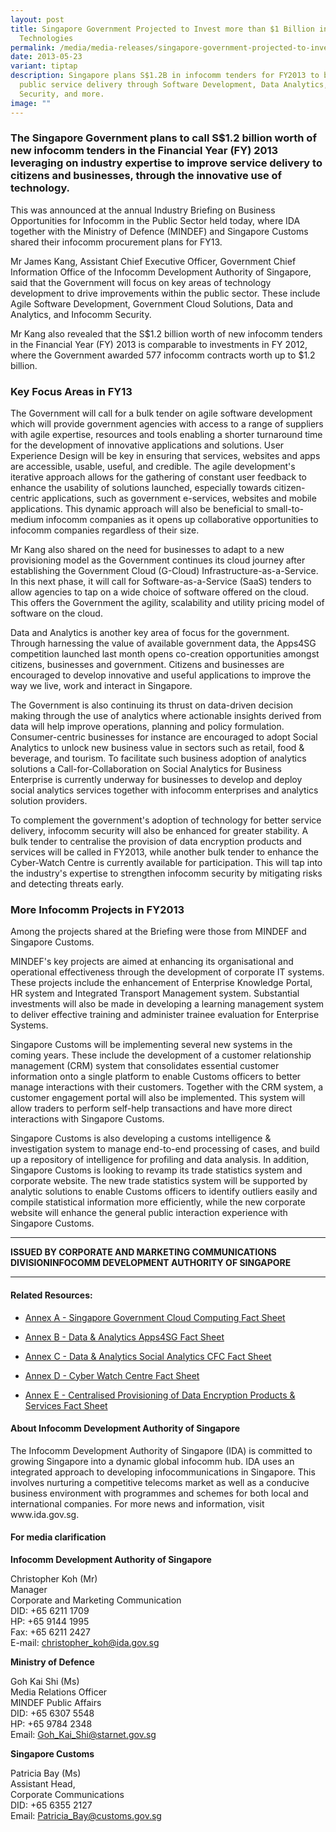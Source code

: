 ```yaml
---
layout: post
title: Singapore Government Projected to Invest more than $1 Billion in Infocomm
  Technologies
permalink: /media/media-releases/singapore-government-projected-to-invest-1-billion-in-infocomm-technologies/
date: 2013-05-23
variant: tiptap
description: Singapore plans S$1.2B in infocomm tenders for FY2013 to boost
  public service delivery through Software Development, Data Analytics,
  Security, and more.
image: ""
---
```

<h3>The Singapore Government plans to call S$1.2 billion worth of new infocomm tenders in the Financial Year (FY) 2013 leveraging on industry expertise to improve service delivery to citizens and businesses, through the innovative use of technology.</h3>
<p>This was announced at the annual Industry Briefing on Business Opportunities
for Infocomm in the Public Sector held today, where IDA together with the
Ministry of Defence (MINDEF) and Singapore Customs shared their infocomm
procurement plans for FY13.</p>
<p>Mr James Kang, Assistant Chief Executive Officer, Government Chief Information
Office of the Infocomm Development Authority of Singapore, said that the
Government will focus on key areas of technology development to drive improvements
within the public sector. These include Agile Software Development, Government
Cloud Solutions, Data and Analytics, and Infocomm Security.</p>
<p>Mr Kang also revealed that the S$1.2 billion worth of new infocomm tenders
in the Financial Year (FY) 2013 is comparable to investments in FY 2012,
where the Government awarded 577 infocomm contracts worth up to $1.2 billion.</p>
<h3>Key Focus Areas in FY13</h3>
<p>The Government will call for a bulk tender on agile software development
which will provide government agencies with access to a range of suppliers
with agile expertise, resources and tools enabling a shorter turnaround
time for the development of innovative applications and solutions. User
Experience Design will be key in ensuring that services, websites and apps
are accessible, usable, useful, and credible. The agile development's iterative
approach allows for the gathering of constant user feedback to enhance
the usability of solutions launched, especially towards citizen-centric
applications, such as government e-services, websites and mobile applications.
This dynamic approach will also be beneficial to small-to-medium infocomm
companies as it opens up collaborative opportunities to infocomm companies
regardless of their size.</p>
<p>Mr Kang also shared on the need for businesses to adapt to a new provisioning
model as the Government continues its cloud journey after establishing
the Government Cloud (G-Cloud) Infrastructure-as-a-Service. In this next
phase, it will call for Software-as-a-Service (SaaS) tenders to allow agencies
to tap on a wide choice of software offered on the cloud. This offers the
Government the agility, scalability and utility pricing model of software
on the cloud.</p>
<p>Data and Analytics is another key area of focus for the government. Through
harnessing the value of available government data, the Apps4SG competition
launched last month opens co-creation opportunities amongst citizens, businesses
and government. Citizens and businesses are encouraged to develop innovative
and useful applications to improve the way we live, work and interact in
Singapore.</p>
<p>The Government is also continuing its thrust on data-driven decision making
through the use of analytics where actionable insights derived from data
will help improve operations, planning and policy formulation. Consumer-centric
businesses for instance are encouraged to adopt Social Analytics to unlock
new business value in sectors such as retail, food &amp; beverage, and
tourism. To facilitate such business adoption of analytics solutions a
Call-for-Collaboration on Social Analytics for Business Enterprise is currently
underway for businesses to develop and deploy social analytics services
together with infocomm enterprises and analytics solution providers.</p>
<p>To complement the government's adoption of technology for better service
delivery, infocomm security will also be enhanced for greater stability.
A bulk tender to centralise the provision of data encryption products and
services will be called in FY2013, while another bulk tender to enhance
the Cyber-Watch Centre is currently available for participation. This will
tap into the industry's expertise to strengthen infocomm security by mitigating
risks and detecting threats early.</p>
<h3>More Infocomm Projects in FY2013</h3>
<p>Among the projects shared at the Briefing were those from MINDEF and Singapore
Customs.</p>
<p>MINDEF's key projects are aimed at enhancing its organisational and operational
effectiveness through the development of corporate IT systems. These projects
include the enhancement of Enterprise Knowledge Portal, HR system and Integrated
Transport Management system. Substantial investments will also be made
in developing a learning management system to deliver effective training
and administer trainee evaluation for Enterprise Systems.</p>
<p>Singapore Customs will be implementing several new systems in the coming
years. These include the development of a customer relationship management
(CRM) system that consolidates essential customer information onto a single
platform to enable Customs officers to better manage interactions with
their customers. Together with the CRM system, a customer engagement portal
will also be implemented. This system will allow traders to perform self-help
transactions and have more direct interactions with Singapore Customs.</p>
<p>Singapore Customs is also developing a customs intelligence &amp; investigation
system to manage end-to-end processing of cases, and build up a repository
of intelligence for profiling and data analysis. In addition, Singapore
Customs is looking to revamp its trade statistics system and corporate
website. The new trade statistics system will be supported by analytic
solutions to enable Customs officers to identify outliers easily and compile
statistical information more efficiently, while the new corporate website
will enhance the general public interaction experience with Singapore Customs.</p>
<hr>
<p><strong>ISSUED BY CORPORATE AND MARKETING COMMUNICATIONS DIVISIONINFOCOMM DEVELOPMENT AUTHORITY OF SINGAPORE</strong>
</p>
<hr>
<h4>Related Resources:</h4>
<ul data-tight="true" class="tight">
<li>
<p><a href="/files/media/media-releases/2013/06/AnnexApdf.pdf" rel="noopener noreferrer nofollow" target="_blank">Annex A - Singapore Government Cloud Computing Fact Sheet</a>
</p>
</li>
<li>
<p><a href="/files/media/media-releases/2013/06/AnnexBpdf.pdf" rel="noopener noreferrer nofollow" target="_blank">Annex B - Data &amp; Analytics Apps4SG Fact Sheet</a>
</p>
</li>
<li>
<p><a href="/files/media/media-releases/2013/06/AnnexCpdf.pdf" rel="noopener noreferrer nofollow" target="_blank">Annex C - Data &amp; Analytics Social Analytics CFC Fact Sheet</a>
</p>
</li>
<li>
<p><a href="/files/media/media-releases/2013/06/AnnexDpdf.pdf" rel="noopener noreferrer nofollow" target="_blank">Annex D - Cyber Watch Centre Fact Sheet</a>
</p>
</li>
<li>
<p><a href="/files/media/media-releases/Annex_E___Centralised_Provisioning_of_Data_Encryption_Products___Services_Fact_Sheet.pdf" rel="noopener noreferrer nofollow" target="_blank">Annex E - Centralised Provisioning of Data Encryption Products &amp; Services Fact Sheet</a>
</p>
</li>
</ul>
<h4>About Infocomm Development Authority of Singapore</h4>
<p>The Infocomm Development Authority of Singapore (IDA) is committed to
growing Singapore into a dynamic global infocomm hub. IDA uses an integrated
approach to developing infocommunications in Singapore. This involves nurturing
a competitive telecoms market as well as a conducive business environment
with programmes and schemes for both local and international companies.
For more news and information, visit www.ida.gov.sg.</p>
<h4>For media clarification</h4>
<p><strong>Infocomm Development Authority of Singapore</strong>
</p>
<p>Christopher Koh (Mr)
<br>Manager
<br>Corporate and Marketing Communication
<br>DID: +65 6211 1709
<br>HP: +65 9144 1995
<br>Fax: +65 6211 2427
<br>E-mail: <a href="mailto:christopher_koh@ida.gov.sg" rel="noopener noreferrer nofollow" target="_blank">christopher_koh@ida.gov.sg</a>
</p>
<p><strong>Ministry of Defence</strong>
</p>
<p>Goh Kai Shi (Ms)
<br>Media Relations Officer
<br>MINDEF Public Affairs
<br>DID: +65 6307 5548
<br>HP: +65 9784 2348
<br>Email: <a href="mailto:Goh_Kai_Shi@starnet.gov.sg" rel="noopener noreferrer nofollow" target="_blank">Goh_Kai_Shi@starnet.gov.sg</a>
</p>
<p><strong>Singapore Customs</strong>
</p>
<p>Patricia Bay (Ms)
<br>Assistant Head,
<br>Corporate Communications
<br>DID: +65 6355 2127
<br>Email: <a href="mailto:Patricia_Bay@customs.gov.sg" rel="noopener noreferrer nofollow" target="_blank">Patricia_Bay@customs.gov.sg</a>
</p>
<p></p>